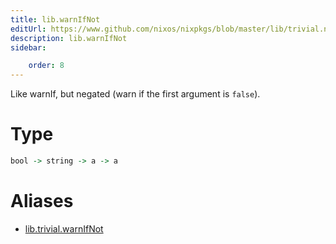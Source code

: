```yaml
---
title: lib.warnIfNot
editUrl: https://www.github.com/nixos/nixpkgs/blob/master/lib/trivial.nix#L494C15
description: lib.warnIfNot
sidebar:

    order: 8
---
```


Like warnIf, but negated (warn if the first argument is `false`).

# Type

```haskell
bool -> string -> a -> a
```


# Aliases

- [lib.trivial.warnIfNot](/nix-doc-comments/reference/lib/trivial/lib-trivial-warnIfNot)


